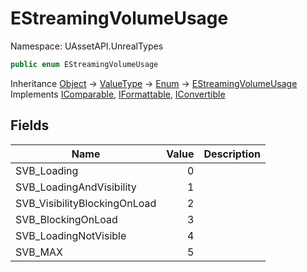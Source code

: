 # EStreamingVolumeUsage

Namespace: UAssetAPI.UnrealTypes

```csharp
public enum EStreamingVolumeUsage
```

Inheritance [Object](https://docs.microsoft.com/en-us/dotnet/api/system.object) → [ValueType](https://docs.microsoft.com/en-us/dotnet/api/system.valuetype) → [Enum](https://docs.microsoft.com/en-us/dotnet/api/system.enum) → [EStreamingVolumeUsage](./uassetapi.unrealtypes.estreamingvolumeusage.md)<br>
Implements [IComparable](https://docs.microsoft.com/en-us/dotnet/api/system.icomparable), [IFormattable](https://docs.microsoft.com/en-us/dotnet/api/system.iformattable), [IConvertible](https://docs.microsoft.com/en-us/dotnet/api/system.iconvertible)

## Fields

| Name | Value | Description |
| --- | --: | --- |
| SVB_Loading | 0 |  |
| SVB_LoadingAndVisibility | 1 |  |
| SVB_VisibilityBlockingOnLoad | 2 |  |
| SVB_BlockingOnLoad | 3 |  |
| SVB_LoadingNotVisible | 4 |  |
| SVB_MAX | 5 |  |

